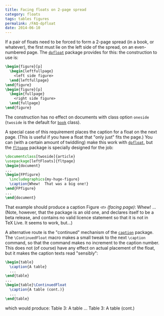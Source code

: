 ```yaml
---
title: Facing floats on 2-page spread
category: floats
tags: tables figures
permalink: /FAQ-dpfloat
date: 2014-06-10
---
```


If a pair of floats need to be forced to form a 2-page spread (in a
book, or whatever), the first must lie on the left side of the spread,
on an even-numbered page.  The [`dpfloat`](https://ctan.org/pkg/dpfloat) package provides for
this: the construction to use is:
```latex
\begin{figure}[p]
  \begin{leftfullpage}
    <left side figure>
  \end{leftfullpage}
\end{figure}
\begin{figure}[p]
  \begin{fullpage}
    <right side figure>
  \end{fullpage}
\end{figure}
```
The construction has no effect on documents with class option
`oneside` (`twoside` is the default for
[`book`](https://ctan.org/pkg/book) class).

A special case of this requirement places the caption for a float on
the next page.  (This is useful if you have a float that "only just"
fits the page.)  You can (with a certain amount of twiddling) make
this work with [`dpfloat`](https://ctan.org/pkg/dpfloat), but the [`fltpage`](https://ctan.org/pkg/fltpage) package is
specially designed for the job:
```latex
\documentclass[twoside]{article}
\usepackage[leftFloats]{fltpage}
\begin{document}
...
\begin{FPfigure}
  \includegraphics{my-huge-figure}
  \caption{Whew!  That was a big one!}
\end{FPfigure}
...
\end{document}
```
That example should produce a caption
  Figure &lsaquo;_n_&rsaquo; _(facing page)_: Whew!  &hellip;
(Note, however, that the package is an old one, and declares itself to
be a beta release, and contains no valid licence statement so that it
is not in TeX&nbsp;Live.  It seems to work, but&hellip;)

A alternative route is the "continued" mechanism of the
[`caption`](https://ctan.org/pkg/caption) package.  The `\ContinuedFloat` macro makes a
small tweak to the next `\caption` command, so that the command
makes no increment to the caption number.  This does not (of course)
have any effect on actual placement of the float, but it makes the
caption texts read "sensibly":
```latex
\begin{table}
  \caption{A table}
  ...
\end{table}
...
\begin{table}\ContinuedFloat
  \caption{A table (cont.)}
  ...
\end{table}
```
which would produce:
  Table 3: A table
  &hellip;
  Table 3: A table (cont.)

